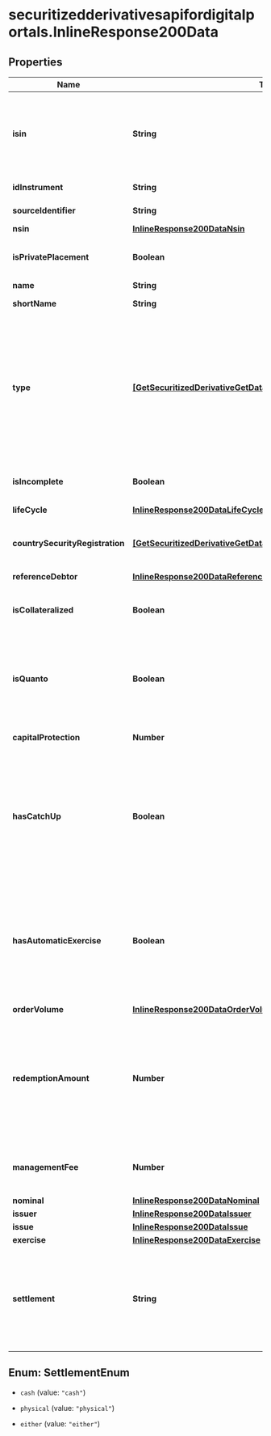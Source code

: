 # securitizedderivativesapifordigitalportals.InlineResponse200Data

## Properties

Name | Type | Description | Notes
------------ | ------------- | ------------- | -------------
**isin** | **String** | The International Securities Identification Number (ISIN) of the instrument. The ISIN is a 12-character code of digits and upper-case letters that uniquely identifies an instrument. | [optional] 
**idInstrument** | **String** | MDG identifier of the instrument. | [optional] 
**sourceIdentifier** | **String** | Identifier used in the request. | [optional] 
**nsin** | [**InlineResponse200DataNsin**](InlineResponse200DataNsin.md) |  | [optional] 
**isPrivatePlacement** | **Boolean** | If true, the instrument is part of a private placement and therefore not publicly traded. | [optional] 
**name** | **String** | Name of the instrument. | [optional] 
**shortName** | **String** | Short name of the instrument. | [optional] 
**type** | [**[GetSecuritizedDerivativeGetDataTypeItems]**](GetSecuritizedDerivativeGetDataTypeItems.md) | Instrument type as defined by FactSet Digital Solutions. Instrument types are arranged in a hierarchy, with the first level representing the most coarse granularity and further levels successively refining the granularity (see MDG category system 18). Please refer to endpoint &#x60;/category/get&#x60; for possible values. | [optional] 
**isIncomplete** | **Boolean** | If true, the data supplier has marked the data for this instrument as incomplete. | [optional] 
**lifeCycle** | [**InlineResponse200DataLifeCycle**](InlineResponse200DataLifeCycle.md) |  | [optional] 
**countrySecurityRegistration** | [**[GetSecuritizedDerivativeGetDataCountrySecurityRegistrationItems]**](GetSecuritizedDerivativeGetDataCountrySecurityRegistrationItems.md) | List of countries where the instrument is registered. See endpoint &#x60;/basic/region/country/list&#x60; for possible values. | [optional] 
**referenceDebtor** | [**InlineResponse200DataReferenceDebtor**](InlineResponse200DataReferenceDebtor.md) |  | [optional] 
**isCollateralized** | **Boolean** | If true, this instrument is protected against an issuer default by collateral (e.g. COSI collateralization by SIX Swiss Exchange). | [optional] 
**isQuanto** | **Boolean** | If true, the risk of exchange rate fluctuations between the value unit of the underlying (all of them, in case of multiple underlyings) and the value unit of the redemption is hedged. | [optional] 
**capitalProtection** | **Number** | Proportion of the nominal amount protected against loss, usually 100%. | [optional] 
**hasCatchUp** | **Boolean** | If true, the instrument has a so-called \&quot;memory feature\&quot; (also called \&quot;catch up\&quot;). This means that a conditional payment that has not been paid out could be paid on a subsequent payment date if the condition is then satisfied. | [optional] 
**hasAutomaticExercise** | **Boolean** | If true, the instrument will be automatically exercised at termination (such as maturity, premature call, or premature payout). It prevents such products from becoming worthless, meaning the investor does not have to undertake any steps in order to receive the payable amount. | [optional] 
**orderVolume** | [**InlineResponse200DataOrderVolume**](InlineResponse200DataOrderVolume.md) |  | [optional] 
**redemptionAmount** | **Number** | Actual redemption amount after expiry (e.g. knock out, maturity etc) for securitized derivatives with a so-called knock-out feature. The currency of the redemption amount is given by &#x60;issue.valueUnit&#x60; and is always a main currency for securitized derivatives with that feature.  | [optional] 
**managementFee** | **Number** | Management fee paid annually by the investor to the issuer of the securitized derivative instrument. | [optional] 
**nominal** | [**InlineResponse200DataNominal**](InlineResponse200DataNominal.md) |  | [optional] 
**issuer** | [**InlineResponse200DataIssuer**](InlineResponse200DataIssuer.md) |  | [optional] 
**issue** | [**InlineResponse200DataIssue**](InlineResponse200DataIssue.md) |  | [optional] 
**exercise** | [**InlineResponse200DataExercise**](InlineResponse200DataExercise.md) |  | [optional] 
**settlement** | **String** | Settlement is the fulfillment of the issuer&#39;s contractual obligations arising from the securitized derivative. Depending on the terms, the underlying asset may be delivered physically or its equivalent monetary value may be payed out. | Value | Description | | --- | --- | | cash | Transfer of a cash amount. | | physical | Physical delivery of the underlying asset. | | either | Cash or physical, at the discretion of the issuer. |   | [optional] 



## Enum: SettlementEnum


* `cash` (value: `"cash"`)

* `physical` (value: `"physical"`)

* `either` (value: `"either"`)




